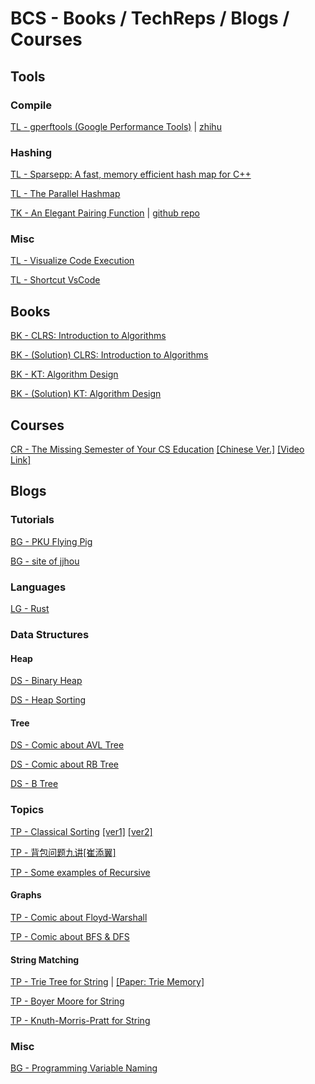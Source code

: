 # BCS - Books / TechReps / Blogs / Courses

## Tools

### Compile

[TL - gperftools (Google Performance Tools)](https://github.com/gperftools/gperftools) | [zhihu](https://zhuanlan.zhihu.com/p/129380947)

### Hashing

[TL - Sparsepp: A fast, memory efficient hash map for C++](https://github.com/greg7mdp/sparsepp)

[TL - The Parallel Hashmap](https://github.com/greg7mdp/parallel-hashmap)

[TK - An Elegant Pairing Function](http://szudzik.com/ElegantPairing.pdf) | [github repo](https://github.com/ccapo/elegant-pair)

### Misc

[TL - Visualize Code Execution](https://pythontutor.com/)

[TL - Shortcut VsCode](https://code.visualstudio.com/docs/getstarted/keybindings#_keyboard-shortcuts-reference)



## Books

[BK - CLRS: Introduction to Algorithms](https://github.com/EdwardTex/References-for-Graph-Problem/blob/main/bcs/bcs_bktr/bcs_bk_IntroAlgo.pdf)

[BK - (Solution) CLRS: Introduction to Algorithms](https://sites.math.rutgers.edu/~ajl213/CLRS/CLRS.html)

[BK - KT: Algorithm Design](https://github.com/EdwardTex/References-for-Graph-Problem/blob/main/bcs/bcs_bktr/bcs_bk_algoDesign.pdf)

[BK - (Solution) KT: Algorithm Design](https://github.com/EdwardTex/References-for-Graph-Problem/blob/main/bcs/bcs_bktr/bcs_bk_algoDesignSol.pdf)


## Courses

[CR - The Missing Semester of Your CS Education]() [[Chinese Ver.]](https://missing-semester-cn.github.io/) [[Video Link]](https://www.youtube.com/playlist?list=PLyzOVJj3bHQuloKGG59rS43e29ro7I57J)



## Blogs

### Tutorials

[BG - PKU Flying Pig](https://github.com/PKUFlyingPig/pku-cs-self-learning)

[BG - site of jjhou](http://boolan.com/jjhou/)

### Languages

[LG - Rust](https://github.com/sunface/rust-course)

### Data Structures

#### Heap

[DS - Binary Heap](https://mp.weixin.qq.com/s/TKRtF2dAtH7VuNs-FC4awA)

[DS - Heap Sorting](https://mp.weixin.qq.com/s/B0ImTjuQJiR7ahRzBpslcg)

#### Tree

[DS - Comic about AVL Tree](https://mp.weixin.qq.com/s/dYP5-fM22BgM3viWg4V44A)

[DS - Comic about RB Tree](https://mp.weixin.qq.com/s/p_fEMMNjlnPbbwY9dDQMAQ)

[DS - B Tree](https://mp.weixin.qq.com/s?__biz=Mzg2NzA4MTkxNQ==&mid=2247486101&idx=1&sn=980f6dfb7643a9ff4f5a661d4a496046&chksm=ce404141f937c85750232523583435e97f3965a3761fa327e5d79e2b720dfced1a1dfc731d3b&token=1321503479&lang=zh_CN#rd)

### Topics

[TP - Classical Sorting]() [[ver1]](https://mp.weixin.qq.com/s/IAZnN00i65Ad3BicZy5kzQ) [[ver2]](https://www.cxyxiaowu.com/725.html)

[TP - 背包问题九讲[崔添翼]](https://github.com/tianyicui/pack/blob/master/V2.pdf)

[TP - Some examples of Recursive](https://mp.weixin.qq.com/s/mJ_jZZoak7uhItNgnfmZvQ)

#### Graphs

[TP - Comic about Floyd-Warshall](https://mp.weixin.qq.com/s/qnPSzv_xWSZN0VpdUgwvMg)

[TP - Comic about BFS & DFS](https://mp.weixin.qq.com/s/WA5hQXkcACIarcdVnRnuiw)

#### String Matching

[TP - Trie Tree for String](https://mp.weixin.qq.com/s/ZYtU4v9y2KMLT0d2X_MIZQ) | [[Paper: Trie Memory]](https://dl.acm.org/doi/pdf/10.1145/367390.367400)

[TP - Boyer Moore for String](https://mp.weixin.qq.com/s/ZYtU4v9y2KMLT0d2X_MIZQ)

[TP - Knuth-Morris-Pratt for String](https://mp.weixin.qq.com/s?__biz=Mzg2NzA4MTkxNQ==&mid=2247485226&idx=1&sn=11318aed06e7b24120256cb3d6c4456d&scene=21#wechat_redirect)



### Misc

[BG - Programming Variable Naming](http://hzwer.com/9160.html)

